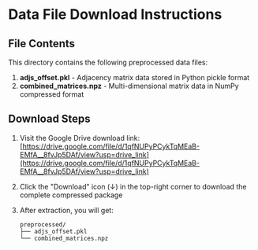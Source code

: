 # Data File Download Instructions  

## File Contents  
This directory contains the following preprocessed data files:  
1. **adjs_offset.pkl** - Adjacency matrix data stored in Python pickle format  
2. **combined_matrices.npz** - Multi-dimensional matrix data in NumPy compressed format  

## Download Steps  
1. Visit the Google Drive download link:  
   [https://drive.google.com/file/d/1qfNUPyPCykTqMEaB-EMfA__8fvJp5DAf/view?usp=drive_link](https://drive.google.com/file/d/1qfNUPyPCykTqMEaB-EMfA__8fvJp5DAf/view?usp=drive_link)  

2. Click the "Download" icon (↓) in the top-right corner to download the complete compressed package  

3. After extraction, you will get:  
   ```
   preprocessed/
   ├── adjs_offset.pkl
   └── combined_matrices.npz
   ```
